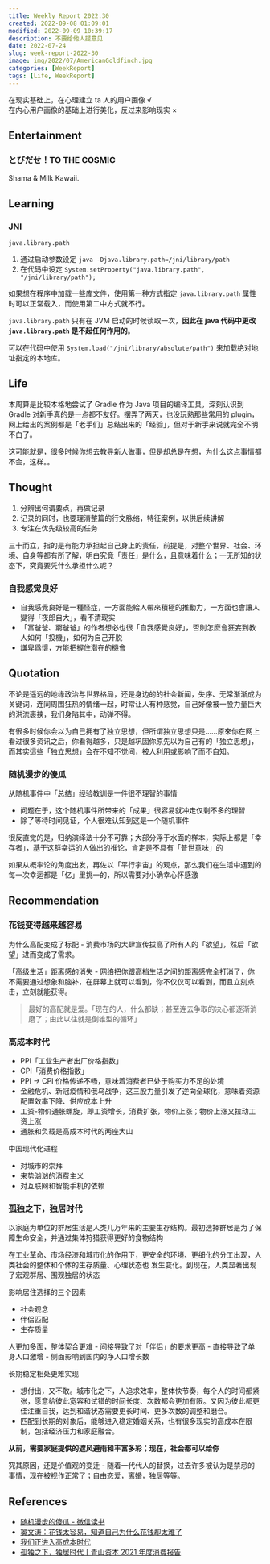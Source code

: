 ```yaml
---
title: Weekly Report 2022.30
created: 2022-09-08 01:09:01
modified: 2022-09-09 10:39:17
description: 不要给他人提意见
date: 2022-07-24
slug: week-report-2022-30
image: img/2022/07/AmericanGoldfinch.jpg
categories: [WeekReport]
tags: [Life, WeekReport]
---
```


在现实基础上，在心理建立 ta 人的用户画像 √  
在内心用户画像的基础上进行美化，反过来影响现实 ×

## Entertainment

### とびだせ！TO THE COSMIC

Shama & Milk Kawaii.

## Learning

### JNI

`java.library.path`

1. 通过启动参数设定 `java -Djava.library.path=/jni/library/path`
2. 在代码中设定 `System.setProperty("java.library.path", "/jni/library/path");`

如果想在程序中加载一些库文件，使用第一种方式指定 `java.library.path` 属性时可以正常载入，而使用第二中方式就不行。

`java.library.path` 只有在 JVM 启动的时候读取一次，**因此在 java 代码中更改 `java.library.path` 是不起任何作用的**。

可以在代码中使用 `System.load("/jni/library/absolute/path")` 来加载绝对地址指定的本地库。

## Life

本周算是比较本格地尝试了 Gradle 作为 Java 项目的编译工具，深刻认识到 Gradle 对新手真的是一点都不友好。摆弄了两天，也没玩熟那些常用的 plugin，网上给出的案例都是「老手们」总结出来的「经验」，但对于新手来说就完全不明不白了。

这可能就是，很多时候你想去教导新人做事，但是却总是在想，为什么这点事情都不会，这样。。

## Thought

1. 分辨出何谓要点，再做记录
2. 记录的同时，也要理清整篇的行文脉络，特征案例，以供后续讲解
3. 专注在优先级较高的任务

三十而立，指的是有能力承担起自己身上的责任，前提是，对整个世界、社会、环境、自身等都有所了解，明白究竟「责任」是什么，且意味着什么；一无所知的状态下，究竟要凭什么承担什么呢？

### 自我感觉良好

- 自我感覺良好是一種怪症，一方面能給人帶來積極的推動力，一方面也會讓人變得「夜郎自大」，看不清现实
- 「富爸爸、窮爸爸」的作者想必也很「自我感覺良好」，否則怎麽會狂妄到教人如何「投機」，如何为自己开脱
- 謙卑爲懷，方能把握住潜在的機會

## Quotation

不论是遥远的地缘政治与世界格局，还是身边的的社会新闻，失序、无常渐渐成为关键词，连同周围狂热的情绪一起，时常让人有种感觉，自己好像被一股力量巨大的洪流裹挟，我们身陷其中，动弹不得。

有很多时候你会以为自己拥有了独立思想，但所谓独立思想只是……原來你在网上看过很多资讯之后，你看得越多，只是越巩固你原先以为自己有的「独立思想」，而其实這些「独立思想」会在不知不觉间，被人利用或影响了而不自知。

### 随机漫步的傻瓜

从随机事件中「总结」经验教训是一件很不理智的事情

- 问题在于，这个随机事件所带来的「成果」很容易就冲走仅剩不多的理智
- 除了等待时间见证，个人很难认知到这是一个随机事件

很反直觉的是，归纳演绎法十分不可靠；大部分浮于水面的样本，实际上都是「幸存者」，基于这群幸运的人做出的推论，肯定是不具有「普世意味」的

如果从概率论的角度出发，再佐以「平行宇宙」的观点，那么我们在生活中遇到的每一次幸运都是「亿」里挑一的，所以需要对小确幸心怀感激

## Recommendation

### 花钱变得越来越容易

为什么高配变成了标配 - 消费市场的大肆宣传拔高了所有人的「欲望」，然后「欲望」进而变成了需求。

「高级生活」距离感的消失 - 网络把你跟高档生活之间的距离感完全打消了，你不需要通过想象和脑补，在屏幕上就可以看到，你不仅仅可以看到，而且立刻点击，立刻就能获得。

> 最好的高配就是爱。「现在的人，什么都缺；甚至连去争取的决心都逐渐消磨了；由此以往就是倒锥型的循环」

### 高成本时代

- PPI「工业生产者出厂价格指数」
- CPI「消费价格指数」
- PPI -> CPI 价格传递不畅，意味着消费者已处于购买力不足的处境
- 金融危机、新冠疫情和俄乌战争，这三股力量引发了逆向全球化，意味着资源配置效率下降、供应成本上升
- 工资-物价通胀螺旋，即工资增长，消费扩张，物价上涨；物价上涨又拉动工资上涨
- 通胀和负载是高成本时代的两座大山

中国现代化进程

- 对城市的崇拜
- 来势汹汹的消费主义
- 对互联网和智能手机的依赖

### 孤独之下，独居时代

以家庭为单位的群居生活是人类几万年来的主要生存结构。最初选择群居是为了保障生命安全，并通过集体狩猎获得更好的食物结构

在工业革命、市场经济和城市化的作用下，更安全的环境、更细化的分工出现，人类社会的整体和个体的生存质量、心理状态也 发生变化。到现在，人类显著出现了宏观群居、围观独居的状态

影响居住选择的三个因素

- 社会观念
- 伴侣匹配
- 生存质量

人更加多面，整体契合更难 - 间接导致了对「伴侣」的要求更高 - 直接导致了单身人口激增 - 侧面影响到国内的净人口增长数

长期稳定相处更难实现

- 想付出，又不敢。城市化之下，人追求效率，整体快节奏，每个人的时间都紧张，愿意给彼此宽容和试错的时间长度、次数都会更加有限。又因为彼此都更佳注重自我，达到和谐状态需要更长时间、更多次数的调整和磨合。
- 匹配到长期的对象后，能够进入稳定婚姻关系，也有很多现实的高成本在限制，包括经济压力和家庭融合。

**从前，需要家庭提供的遮风避雨和丰富多彩；现在，社会都可以给你**

究其原因，还是价值观的变迁 - 随着一代代人的替换，过去许多被认为是禁忌的事情，现在被视作正常了；自由恋爱，离婚，独居等等。

## References

- [随机漫步的傻瓜 - 微信读书](https://weread.qq.com/web/reader/7d9327605e10bf7d9560267)
- [窦文涛：花钱太容易，知道自己为什么花钱却太难了](https://mp.weixin.qq.com/s/4dBcXAWoJZ9sMi0_NL9UHQ)
- [我们正进入高成本时代](https://mp.weixin.qq.com/s/cifcxxQsHNejX6X3Jnq1UQ)
- [孤独之下，独居时代丨青山资本 2021 年度消费报告](https://mp.weixin.qq.com/s/GsCWP-fRjagqoNXm11NLPQ)
